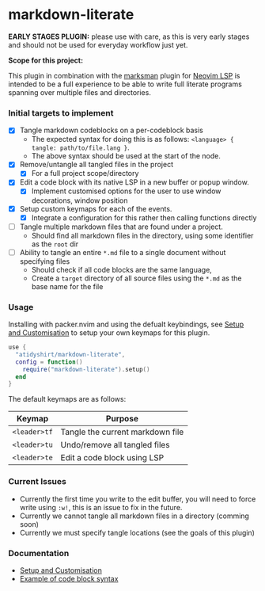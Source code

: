 # markdown-literate

**EARLY STAGES PLUGIN:** please use with care, as this is very early stages and should not be used for everyday workflow just yet.

**Scope for this project:**

This plugin in combination with the [marksman](https://github.com/artempyanykh/marksman) plugin for [Neovim LSP](https://github.com/neovim/nvim-lspconfig)
is intended to be a full experience to be able to write full literate programs spanning over multiple files and directories.

### Initial targets to implement

- [x] Tangle markdown codeblocks on a per-codeblock basis
    * The expected syntax for doing this is as follows: `<language> { tangle: path/to/file.lang }`.
    * The above syntax should be used at the start of the node.
- [x] Remove/untangle all tangled files in the project
    * [x] For a full project scope/directory
- [x] Edit a code block with its native LSP in a new buffer or popup window.
    * [x] Implement customised options for the user to use window decorations, window position
- [x] Setup custom keymaps for each of the events.
    * [x] Integrate a configuration for this rather then calling functions directly
- [ ] Tangle multiple markdown files that are found under a project.
    * Should find all markdown files in the directory, using some identifier as the `root` dir
- [ ] Ability to tangle an entire `*.md` file to a single document without specifying files
    * Should check if all code blocks are the same language,
    * Create a `target` directory of all source files using the `*.md` as the base name for the file

### Usage

Installing with packer.nvim and using the defualt keybindings, see [Setup and Customisation](./docs/customisation.md)
to setup your own keymaps for this plugin.

```lua
use {
  "atidyshirt/markdown-literate",
  config = function()
    require("markdown-literate").setup()
  end
}
```

The default keymaps are as follows:

| Keymap         | Purpose                           |
| -------------- | --------------------------------- |
| `<leader>tf`   | Tangle the current markdown file  |
| `<leader>tu`   | Undo/remove all tangled files     |
| `<leader>te`   | Edit a code block using LSP       |

### Current Issues

- Currently the first time you write to the edit buffer, you will need to force write using `:w!`, this is an issue to fix in the future.
- Currently we cannot tangle all markdown files in a directory (comming soon)
- Currently we must specify tangle locations (see the goals of this plugin)

### Documentation

- [Setup and Customisation](./docs/customisation.md)
- [Example of code block syntax](./docs/example.md)

